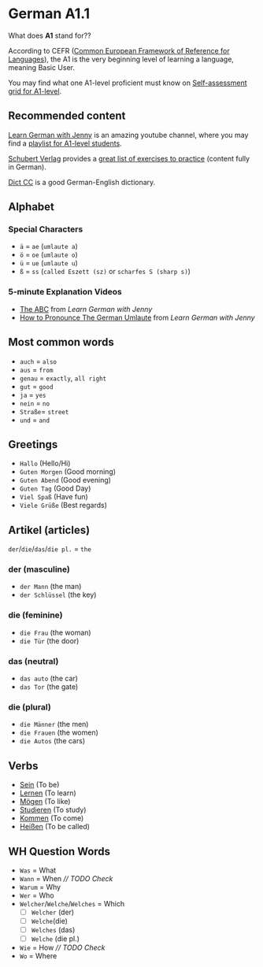 # German A1.1

What does **A1** stand for??

According to CEFR ([Common European Framework of Reference for Languages](https://en.wikipedia.org/wiki/Common_European_Framework_of_Reference_for_Languages)), the A1 is the very beginning level of learning a language, meaning Basic User.

You may find what one A1-level proficient must know on [Self-assessment grid for A1-level](CEFR/Self-assessment-grid-for-A1-level.md).

## Recommended content

[Learn German with Jenny](https://www.youtube.com/channel/UClBrbJXNh2sFxOuvH4o5H9g) is an amazing youtube channel, where you may find a [playlist for A1-level students](https://www.youtube.com/watch?v=EKEYdvCASwQ&list=PL5QyCnFPRx0GxaFjdAVkx7K9TfEklY4sg).

[Schubert Verlag](https://www.schubert-verlag.de) provides a [great list of exercises to practice](https://www.schubert-verlag.de/aufgaben/arbeitsblaetter_a1_z/a1_arbeitsblaetter_index_z.htm)
(content fully in German).

[Dict CC](http://www.dict.cc/) is a good German-English dictionary.

## Alphabet

### Special Characters

- `ä` = `ae` (`umlaute a`)
- `ö` = `oe` (`umlaute o`)
- `ü` = `ue` (`umlaute u`)
- `ß` = `ss` (`called Eszett (sz)` or `scharfes S (sharp s)`)

### 5-minute Explanation Videos

- [The ABC](https://www.youtube.com/watch?v=uCsO0XExI2Y) from *Learn German with Jenny*
- [How to Pronounce The German Umlaute](https://www.youtube.com/watch?v=0fIhlM_OD6A&list=PL5QyCnFPRx0GxaFjdAVkx7K9TfEklY4sg&index=21) from *Learn German with Jenny*

## Most common words

- `auch` = `also`
- `aus` = `from`
- `genau` = `exactly`, `all right`
- `gut` = `good`
- `ja` = `yes`
- `nein` = `no`
- `Straße`=  `street`
- `und` = `and`

## Greetings

- `Hallo` (Hello/Hi)
- `Guten Morgen` (Good morning)
- `Guten Abend` (Good evening)
- `Guten Tag` (Good Day)
- `Viel Spaß` (Have fun)
- `Viele Grüße` (Best regards)

## Artikel (articles)

`der`/`die`/`das`/`die pl.` = `the`   

### der (masculine)

- `der Mann` (the man)
- `der Schlüssel` (the key)

### die (feminine)

- `die Frau` (the woman)
- `die Tür` (the door)  

### das (neutral)

- `das auto` (the car)
- `das Tor` (the gate)

### die (plural)

- `die Männer` (the men)
- `die Frauen` (the women)
- `die Autos` (the cars)

## Verbs

- [Sein](/Verb/Sein.md#sein) (To be)
- [Lernen](/Verb/Lernen.md#lernen) (To learn)
- [Mögen](/Verb/Moegen.md#mögen) (To like)
- [Studieren](/Verb/Studieren.md#studieren) (To study)
- [Kommen](/Verb/Kommen.md#kommen) (To come)
- [Heißen](/Verb/Heissen.md#heißen) (To be called)

## WH Question Words

- `Was` = What
- `Wann` = When *_// TODO Check_*
- `Warum` = Why
- `Wer` = Who
- `Welcher`/`Welche`/`Welches` =  Which
    - [ ] `Welcher` (der)
    - [ ] `Welche`(die)
    - [ ] `Welches` (das)
    - [ ] `Welche` (die pl.)
- `Wie` = How *_// TODO Check_*
- `Wo` = Where 
